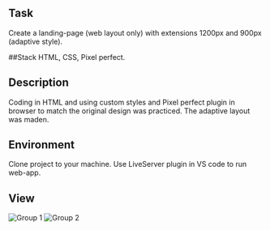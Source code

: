 ## Task
Create a landing-page (web layout only) with extensions 1200px and 900px (adaptive style).

##Stack
HTML, CSS, Pixel perfect.

## Description
Coding in HTML and using custom styles and Pixel perfect plugin in browser to match the original design was practiced. The adaptive layout was maden.

## Environment
Clone project to your machine. Use LiveServer plugin in VS code to run web-app.

## View
![Group 1](https://user-images.githubusercontent.com/46706194/147299242-f3448ac7-0801-4047-a1eb-8c451989aba0.jpg)
![Group 2](https://user-images.githubusercontent.com/46706194/147299244-486e70f4-89cc-4879-8d18-cc4e457d5527.jpg)
